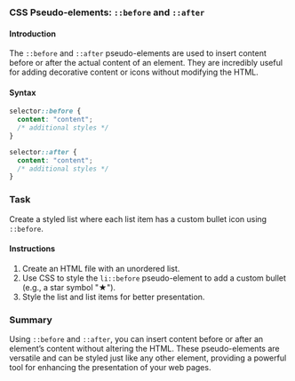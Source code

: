 ### CSS Pseudo-elements: `::before` and `::after`

#### Introduction

The `::before` and `::after` pseudo-elements are used to insert content before or after the actual content of an element. They are incredibly useful for adding decorative content or icons without modifying the HTML.

#### Syntax

```css
selector::before {
  content: "content";
  /* additional styles */
}

selector::after {
  content: "content";
  /* additional styles */
}
```

### Task

Create a styled list where each list item has a custom bullet icon using `::before`.

#### Instructions

1. Create an HTML file with an unordered list.
2. Use CSS to style the `li::before` pseudo-element to add a custom bullet (e.g., a star symbol "★").
3. Style the list and list items for better presentation.

### Summary

Using `::before` and `::after`, you can insert content before or after an element’s content without altering the HTML. These pseudo-elements are versatile and can be styled just like any other element, providing a powerful tool for enhancing the presentation of your web pages.
